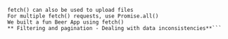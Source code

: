 ```Use fetch() to submit form data to a server
fetch() can also be used to upload files
For multiple fetch() requests, use Promise.all()
We built a fun Beer App using fetch()
** Filtering and pagination - Dealing with data inconsistencies**```